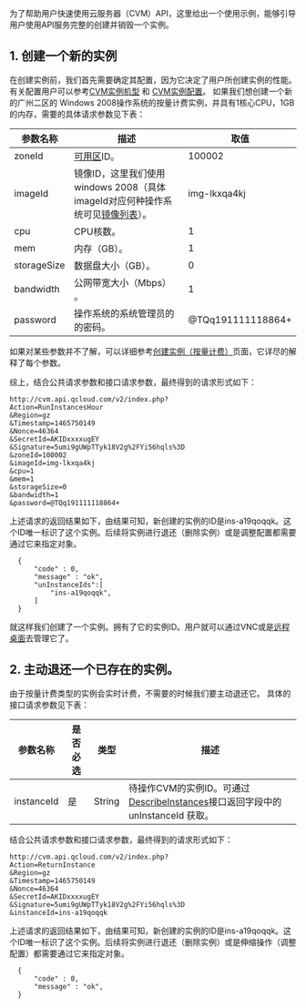 为了帮助用户快速使用云服务器（CVM）API，这里给出一个使用示例，能够引导用户使用API服务完整的创建并销毁一个实例。

## 1. 创建一个新的实例

在创建实例前，我们首先需要确定其配置，因为它决定了用户所创建实例的性能。有关配置用户可以参考[CVM实例机型](/doc/product/213/497#3.-.E6.9C.BA.E5.9E.8B) 和 [CVM实例配置](/doc/product/213/2177)。
如果我们想创建一个新的广州二区的 Windows 2008操作系统的按量计费实例，并具有1核心CPU，1GB的内存，需要的具体请求参数见下表：

| 参数名称 | 描述 | 取值 |
|---------|---------|---------|
| zoneId |[可用区](/doc/api/229/1286)ID。| 100002 |
| imageId | 镜像ID，这里我们使用windows 2008（具体imageId对应何种操作系统可见[镜像列表](/doc/api/229/1272)）。 | img-lkxqa4kj |
| cpu | CPU核数。 | 1 
|mem | 内存（GB）。| 1
| storageSize | 数据盘大小（GB）。| 0 |
| bandwidth |  公网带宽大小（Mbps） 。| 1 |
| password |  操作系统的系统管理员的的密码。 | @TQq191111118864+ |
如果对某些参数并不了解，可以详细参考[创建实例（按量计费）](/doc/api/229/1350)页面，它详尽的解释了每个参数。

综上，结合公共请求参数和接口请求参数，最终得到的请求形式如下：

```
http://cvm.api.qcloud.com/v2/index.php?
Action=RunInstancesHour
&Region=gz
&Timestamp=1465750149
&Nonce=46364
&SecretId=AKIDxxxxugEY
&Signature=5umi9gUWpTTyk18V2g%2FYi56hqls%3D
&zoneId=100002
&imageId=img-lkxqa4kj
&cpu=1
&mem=1
&storageSize=0
&bandwidth=1
&password=@TQq191111118864+
```

上述请求的返回结果如下，由结果可知，新创建的实例的ID是ins-a19qoqqk。这个ID唯一标识了这个实例。后续将实例进行退还（删除实例）或是调整配置都需要通过它来指定对象。

```
  {
      "code" : 0,
      "message" : "ok",
      "unInstanceIds":[
          "ins-a19qoqqk",
      ]
  }
```

就这样我们创建了一个实例。拥有了它的实例ID。用户就可以通过VNC或是[远程桌面](/doc/product/213/2154)去管理它了。

## 2. 主动退还一个已存在的实例。

由于按量计费类型的实例会实时计费，不需要的时候我们要主动退还它。
具体的接口请求参数见下表：

| 参数名称 | 是否必选  | 类型 | 描述 |
|---------|---------|---------|---------|
|instanceId |是 |String |待操作CVM的实例ID。可通过<a href="/doc/api/229/%E6%9F%A5%E7%9C%8B%E5%AE%9E%E4%BE%8B%E5%88%97%E8%A1%A8" title="DescribeInstances">DescribeInstances</a>接口返回字段中的 unInstanceId 获取。|

结合公共请求参数和接口请求参数，最终得到的请求形式如下：

```
http://cvm.api.qcloud.com/v2/index.php?
Action=ReturnInstance
&Region=gz
&Timestamp=1465750149
&Nonce=46364
&SecretId=AKIDxxxxugEY
&Signature=5umi9gUWpTTyk18V2g%2FYi56hqls%3D
&instanceId=ins-a19qoqqk
```

上述请求的返回结果如下，由结果可知，新创建的实例的ID是ins-a19qoqqk。这个ID唯一标识了这个实例。后续将实例进行退还（删除实例）或是伸缩操作（调整配置）都需要通过它来指定对象。

```
  {
      "code" : 0,
      "message" : "ok",
  }
```



